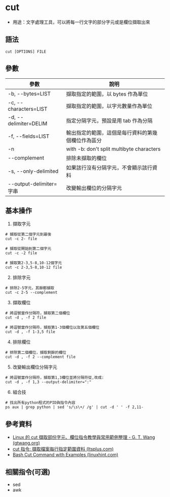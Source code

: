 # cut

- 用途：文字處理工具，可以將每一行文字的部分字元或是欄位擷取出來

## 語法

```shell
cut [OPTIONS] FILE
```

## 參數

| 參數                    | 說明                                               |
| ----------------------- | -------------------------------------------------- |
| -b, --bytes=LIST        | 擷取指定的範圍，以 bytes 作為單位                  |
| -c, --characters=LIST   | 擷取指定的範圍，以字元數量作為單位                 |
| -d, --delimiter=DELIM   | 指定分隔字元，預設是用 tab 作為分隔                |
| -f, --fields=LIST       | 輸出指定的範圍，這個是每行資料的第幾個欄位作為區分 |
| -n                      | with -b: don't split multibyte characters          |
| --complement            | 排除未擷取的欄位                                   |
| -s, --only-delimited    | 如果該行沒有分隔字元，不會顯示該行資料             |
| --output-delimiter=字串 | 改變輸出欄位的分隔字元                             |

## 基本操作
1. 擷取字元
```shell
# 擷取從第二個字元到最後
cut -c 2- file

# 擷取從開始到第二個字元
cut -c -2 file

# 擷取第2-3,5-8,10-12個字元
cut -c 2-3,5-8,10-12 file
```

2. 排除字元
```shell
# 排除2-5字元，其餘都擷取
cut -c 2-5 --complement
```

3. 擷取欄位
```shell
# 將逗號當作分隔符，擷取第二個欄位
cut -d , -f 2 file

# 將逗號當作分隔符，擷取第1-3個欄位以及第五個欄位
cut -d , -f 1-3,5 file
```

4. 排除欄位
```shell
# 排除第二個欄位，擷取剩餘的欄位
cut -d , -f 2 --complement file
```

5. 改變輸出欄位分隔字元
```shell
# 將逗號當作分隔符，擷取第1,3欄位並將分隔符從,改成:
cut -d , -f 1,3 --output-delimiter=":"
```

6. 組合技
```shell
# 找出所有python程式的PID與指令內容
ps aux | grep python | sed 's/\s\+/ /g' | cut -d ' ' -f 2,11-
```

## 參考資料
* [Linux 的 cut 擷取部份字元、欄位指令教學與常用範例整理 - G. T. Wang (gtwang.org)](https://blog.gtwang.org/linux/linux-cut-command-tutorial-and-examples/)
* [cut 指令: 擷取檔案每行指定範圍資料 (ltsplus.com)](https://www.ltsplus.com/linux/cut-command)
* [Bash Cut Command with Examples (linuxhint.com)](https://linuxhint.com/bash-cut-command-examples/)
## 相關指令(可選)
* sed
* awk
